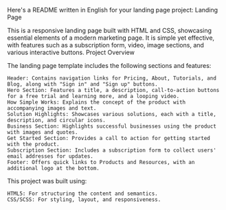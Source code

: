 Here's a README written in English for your landing page project:
Landing Page

This is a responsive landing page built with HTML and CSS, showcasing essential elements of a modern marketing page. It is simple yet effective, with features such as a subscription form, video, image sections, and various interactive buttons.
Project Overview

The landing page template includes the following sections and features:

    Header: Contains navigation links for Pricing, About, Tutorials, and Blog, along with "Sign in" and "Sign up" buttons.
    Hero Section: Features a title, a description, call-to-action buttons for a free trial and learning more, and a looping video.
    How Simple Works: Explains the concept of the product with accompanying images and text.
    Solution Highlights: Showcases various solutions, each with a title, description, and circular icons.
    Business Section: Highlights successful businesses using the product with images and quotes.
    Get Started Section: Provides a call to action for getting started with the product.
    Subscription Section: Includes a subscription form to collect users' email addresses for updates.
    Footer: Offers quick links to Products and Resources, with an additional logo at the bottom.

This project was built using:

    HTML5: For structuring the content and semantics.
    CSS/SCSS: For styling, layout, and responsiveness.
